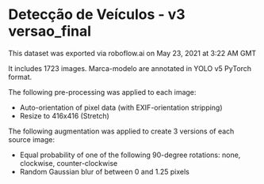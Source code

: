 
Detecção de Veículos - v3 versao_final
==============================

This dataset was exported via roboflow.ai on May 23, 2021 at 3:22 AM GMT

It includes 1723 images.
Marca-modelo are annotated in YOLO v5 PyTorch format.

The following pre-processing was applied to each image:
* Auto-orientation of pixel data (with EXIF-orientation stripping)
* Resize to 416x416 (Stretch)

The following augmentation was applied to create 3 versions of each source image:
* Equal probability of one of the following 90-degree rotations: none, clockwise, counter-clockwise
* Random Gaussian blur of between 0 and 1.25 pixels


